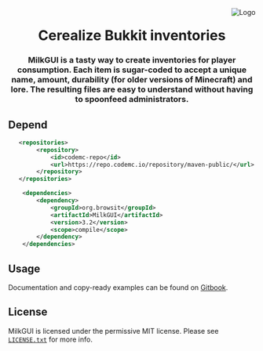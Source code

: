 <img src="https://i.imgur.com/o27p342.png" alt="Logo" align="right">
<div align="center">
  <h1>Cerealize Bukkit inventories</h1>
  <h3>MilkGUI is a tasty way to create inventories for player consumption. Each item is sugar-coded to accept a unique name, amount, durability (for older versions of Minecraft) and lore. The resulting files are easy to understand without having to spoonfeed administrators.</h3>
</div>

## Depend
```xml
   <repositories>
        <repository>
            <id>codemc-repo</id>
            <url>https://repo.codemc.io/repository/maven-public/</url>
        </repository>
   </repositories>
```
```xml
    <dependencies>
        <dependency>
            <groupId>org.browsit</groupId>
            <artifactId>MilkGUI</artifactId>
            <version>3.2</version>
            <scope>compile</scope>
        </dependency>
    </dependencies>
```
## Usage
Documentation and copy-ready examples can be found on [Gitbook](https://browsit.gitbook.io/milkgui/).
## License
MilkGUI is licensed under the permissive MIT license. Please see [`LICENSE.txt`](https://github.com/Browsit/MilkGUI/blob/master/LICENSE.txt) for more info.
